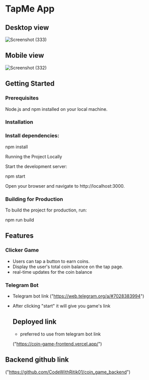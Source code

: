 # TapMe App

## Desktop view
![Screenshot (333)](https://github.com/user-attachments/assets/58f6f8fb-a08a-46ef-bbd1-d2b00bae81da)

## Mobile view
![Screenshot (332)](https://github.com/user-attachments/assets/9bcc5f9a-6a7d-460d-8898-33da0b502e01)

## Getting Started
### Prerequisites
Node.js and npm installed on your local machine.

### Installation

### Install dependencies:

npm install

Running the Project Locally

Start the development server:

npm start

Open your browser and navigate to http://localhost:3000.

### Building for Production

To build the project for production, run:

npm run build

## Features

### Clicker Game

* Users can tap a button to earn coins.
* Display the user's total coin balance on the tap page.
* real-time updates for the coin balance

### Telegram Bot

* Telegram bot link ("https://web.telegram.org/a/#7028383994")
* After clicking "start" it will give you game's link

  ## Deployed link
  * preferred to use from telegram bot link
    
  ("https://coin-game-frontend.vercel.app/")

## Backend github link

("https://github.com/CodeWithRitik01/coin_game_backend")
